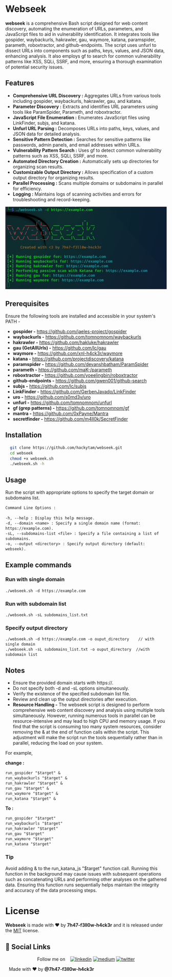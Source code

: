 
# Webseek

**webseek** is a comprehensive Bash script designed for web content discovery, automating the enumeration of URLs, parameters, and JavaScript files to aid in vulnerability identification. It integrates tools like gospider, waybackurls, hakrawler, gau, waymore, katana, paramspider, parameth, roboxtractor, and github-endpoints. The script uses unfurl to dissect URLs into components such as paths, keys, values, and JSON data, enhancing analysis. It also employs gf to search for common vulnerability patterns like XSS, SQLi, SSRF, and more, ensuring a thorough examination of potential security issues.
## Features

- **Comprehensive URL Discovery :** Aggregates URLs from various tools including gospider, waybackurls, hakrawler, gau, and katana.
- **Parameter Discovery :** Extracts and identifies URL parameters using tools like ParamSpider, Parameth, and roboxtractor.
- **JavaScript File Enumeration :** Enumerates JavaScript files using LinkFinder, subjs, and katana.
- **Unfurl URL Parsing :** Decomposes URLs into paths, keys, values, and JSON data for detailed analysis.
- **Sensitive Pattern Detection :** Searches for sensitive patterns like passwords, admin panels, and email addresses within URLs.
- **Vulnerability Pattern Search :** Uses gf to detect common vulnerability patterns such as XSS, SQLi, SSRF, and more.
- **Automated Directory Creation :** Automatically sets up directories for organizing scan results.
- **Customizable Output Directory :** Allows specification of a custom output directory for organizing results.
- **Parallel Processing :** Scans multiple domains or subdomains in parallel for efficiency.
- **Logging :** Maintains logs of scanning activities and errors for troubleshooting and record-keeping.

![App Screenshot](webseek.png)


## Prerequisites
Ensure the following tools are installed and accessible in your system's PATH -

* **gospider -** https://github.com/jaeles-project/gospider
* **waybackurls -** https://github.com/tomnomnom/waybackurls
* **hakrawler -** https://github.com/hakluke/hakrawler
* **gau (GetAllUrls) -** https://github.com/lc/gau
* **waymore -** https://github.com/xnl-h4ck3r/waymore
* **katana -** https://github.com/projectdiscovery/katana
* **paramspider -** https://github.com/devanshbatham/ParamSpider
* **parameth -** https://github.com/maK-/parameth
* **roboxtractor -** https://github.com/yoeelingbin/roboxtractor
* **github-endpoints -** https://github.com/gwen001/github-search
* **subjs -** https://github.com/lc/subjs
* **LinkFinder -** https://github.com/GerbenJavado/LinkFinder
* **uro -** https://github.com/s0md3v/uro
* **unfurl -** https://github.com/tomnomnom/unfurl
* **gf (grep patterns) -** https://github.com/tomnomnom/gf
* **mantra -** https://github.com/0xPayne/Mantra
* **secretfinder -** https://github.com/m4ll0k/SecretFinder
## Installation


```bash
  git clone https://github.com/hackytam/webseek.git
  cd webseek
  chmod +x webseek.sh
  ./webseek.sh -h
```
    
## Usage

Run the script with appropriate options to specify the target domain or subdomains list.
```
Command Line Options :

-h, --help : Display this help message.
-d, --domain <name> : Specify a single domain name (format: https://example.com).
-sL, --subdomains-list <file> : Specify a file containing a list of subdomains.
-o, --output <directory> : Specify output directory (default: webseek).
```


## Example commands
### Run with single domain
```
./webseek.sh -d https://example.com
```
### Run with subdomain list
```
./webseek.sh -sL subdomains_list.txt 
```
### Specify output directory
```
./webseek.sh -d https://example.com -o ouput_directory    // with single domain
./webseek.sh -sL subdomains_list.txt -o ouput_directory  //with subdomain list
```
## Notes
- Ensure the provided domain starts with https://.
- Do not specify both -d and -sL options simultaneously.
- Verify the existence of the specified subdomain list file.
- Review and clean up the output directories after execution.
- **Resource Handling -** 
The webseek script is designed to perform comprehensive web content discovery and analysis using multiple tools simultaneously. However, running numerous tools in parallel can be resource-intensive and may lead to high CPU and memory usage.
If you find that the script is consuming too many system resources, consider removing the & at the end of function calls within the script. This adjustment will make the script run the tools sequentially rather than in parallel, reducing the load on your system.

For example, 

**change :**
```
run_gospider "$target" &
run_waybackurls "$target" &
run_hakrawler "$target" &
run_gau "$target" &
run_waymore "$target" &
run_katana "$target" &
```
**To :**
```
run_gospider "$target"
run_waybackurls "$target"
run_hakrawler "$target"
run_gau "$target"
run_waymore "$target"
run_katana "$target"
```

### Tip 
Avoid adding & to the run_katana_js "$target" function call. Running this function in the background may cause issues with subsequent operations such as concatenating URLs and performing other analyses on the gathered data. Ensuring this function runs sequentially helps maintain the integrity and accuracy of the data processing steps.
# License
**Webseek** is made with ♥ by **7h47-f3ll0w-h4ck3r** and it is released under the
[MIT](https://github.com/hackytam/webseek/blob/main/LICENSE) license.


## 🔗 Social Links

                                                 

<p align="center">
 Follow me on &nbsp;&nbsp;  <a href="https://www.linkedin.com/in/hackytam"><img src="https://img.shields.io/badge/linkedin-0A66C2?style=for-the-badge&logo=linkedin&logoColor=white" alt="linkedin"></a>
  <a href="https://medium.com/@hackertam1"><img src="https://img.shields.io/badge/Medium-12100E?style=for-the-badge&logo=medium&logoColor=white" alt="medium"></a>
  <a href="https://twitter.com/hackytam"><img src="https://img.shields.io/badge/twitter-1DA1F2?style=for-the-badge&logo=twitter&logoColor=white" alt="twitter"></a>
</p>

``` ```
                                                            Made with ❤️ by **@7h47-f3ll0w-h4ck3r**
